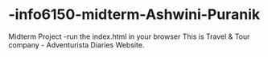 # -info6150-midterm-Ashwini-Puranik
Midterm Project
-run the index.html in your browser 
This is Travel & Tour company - Adventurista Diaries Website.


